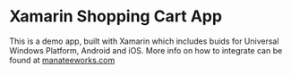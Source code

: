 # Xamarin Shopping Cart App

This is a demo app, built with Xamarin which includes buids for Universal Windows Platform, Android and iOS.
More info on how to integrate can be found at [manateeworks.com](manateeworks.com)


